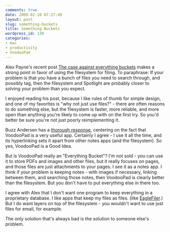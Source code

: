 ```yaml
---
comments: true
date: 2009-02-10 07:27:49
layout: post
slug: something-buckets
title: Something Buckets
wordpress_id: 130
categories:
- mac
- productivity
- VoodooPad
---
```


Alex Payne's recent post [The case against everything buckets](http://al3x.net/2009/01/31/against-everything-buckets.html) makes a strong point in favor of using the filesystem for filing. To paraphrase: If your problem is that you have a bunch of files you need to search through, and possibly tag, then the filesystem and Spotlight are probably closer to solving your problem than you expect.

I enjoyed reading his post, because I like rules of thumb for simple design, and one of my favorites is "why not just use files?" - there are often reasons to do something else, but the filesystem is faster, more reliable, and more open than anything you're likely to come up with on the first try. So you'd better be sure you're not just poorly reimplementing it.

Buzz Andersen has a [thorough response](http://log.scifihifi.com/post/76989703/everything-buckets), centering on the fact that VoodooPad is a very useful app. Certainly I agree - I use it all the time, and its hyperlinking sets it apart from other notes apps (and the filesystem). So yes, VoodooPad is a Good Idea.

But is VoodooPad really an "Everything Bucket"? I'm not sold - you can use it to store PDFs and images and other files, but it really focuses on pages, and those files are just attachments to your pages. I see it as a notes app. I think if your problem is keeping notes - with images if necessary, linking between them, and searching those notes, then VoodooPad is clearly better than the filesystem. But you don't have to put everything else in there too.

I agree with Alex that I don't want one program to keep everything in a proprietary database. I like apps that keep my files as files. (like [EagleFiler](http://c-command.com/eaglefiler/).) But I do want layers on top of the filesystem - you wouldn't want to use just files for email, for example.

The only solution that's always bad is the solution to someone else's problem.
